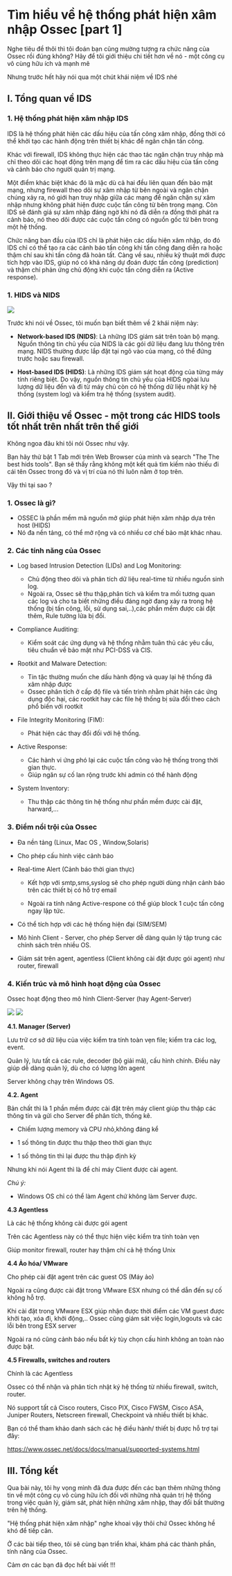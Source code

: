 # Tìm hiểu về hệ thống phát hiện xâm nhập Ossec [part 1]
Nghe tiêu đề thôi thì tôi đoán bạn cũng mường tượng ra chức năng của Ossec rồi đúng không? Hãy để tôi giới thiệu chi tiết hơn về nó - một công cụ vô cùng hữu ích và mạnh mẽ

Nhưng trước hết hãy nói qua một chút khái niệm về IDS nhé
## I. Tổng quan về IDS
### 1. Hệ thống phát hiện xâm nhập IDS
IDS là hệ thống phát hiện các dấu hiệu của tấn công xâm nhập, đồng thời có thể khởi tạo các hành động trên thiết bị khác để ngăn chặn tấn công. 

Khác với firewall, IDS không thực hiện các thao tác ngăn chặn truy nhập mà chỉ theo dõi các hoạt động trên mạng để tìm ra các dấu hiệu của tấn công và cảnh báo cho người quản trị mạng. 

Một điểm khác biệt khác đó là mặc dù cả hai đều liên quan đến bảo mật mạng, nhưng firewall theo dõi sự xâm nhập từ bên ngoài và ngăn chặn chúng xảy ra, nó giới hạn truy nhập giữa các mạng để ngăn chặn sự xâm nhập nhưng không phát hiện được cuộc tấn công từ bên trong mạng. Còn IDS sẽ đánh giá sự xâm nhập đáng ngờ khi nó đã diễn ra đồng thời phát ra cảnh báo, nó theo dõi được các cuộc tấn công có nguồn gốc từ bên trong một hệ thống. 

Chức năng ban đầu của IDS chỉ là phát hiện các dấu hiện xâm nhập, do đó IDS chỉ có thể tạo ra các cảnh báo tấn công khi tấn công đang diễn ra hoặc thậm chí sau khi tấn công đã hoàn tất. Càng về sau, nhiều kỹ thuật mới được tích hợp vào IDS, giúp nó có khả năng dự đoán được tấn công (prediction) và thậm chí phản ứng chủ động khi cuộc tấn công diễn ra (Active response).
 
### 1. HIDS và NIDS
<img src="..\Ossec\IDS.gif">

Trước khi  nói về Ossec, tôi muốn bạn biết thêm về 2 khái niệm này:
- **Network-based IDS (NIDS)**: Là những IDS giám sát trên toàn bộ mạng. Nguồn thông tin chủ yếu của NIDS là các gói dữ liệu đang lưu thông trên mạng. NIDS thường được lắp đặt tại ngõ vào của mạng, có thể đứng trước hoặc sau firewall.

- **Host-based IDS (HIDS)**: Là những IDS giám sát hoạt động của từng máy tính riêng biệt. Do vậy, nguồn thông tin chủ yếu của HIDS ngòai lưu lượng dữ liệu đến và đi từ máy chủ còn có hệ thống dữ liệu nhật ký hệ thống (system log) và kiểm tra hệ thống (system audit).

## II. Giới thiệu về Ossec - một trong các HIDS tools tốt nhất trên nhất trên thế giới
Không ngoa đâu khi tôi nói Ossec như vậy.

Bạn hãy thử bật 1 Tab mới trên Web Browser của mình  và search "The The best hids tools". Bạn sẽ thấy rằng không một kết quả tìm kiếm nào thiếu đi cái tên Ossec trong đó và vị trí của nó thì luôn nằm ở top trên.

Vậy thì tại sao ?
### 1. Ossec là gì?
- OSSEC là phần mềm mã nguồn mở giúp phát hiện xâm nhập dựa trên host (HIDS) 
- Nó đa nền tảng, có thể mở rộng và có nhiều cơ chế bảo mật khác nhau.

### 2. Các tính năng của Ossec
- Log based Intrusion Detection (LIDs) and Log Monitoring:
    - Chủ động theo dõi và phân tích dữ liệu real-time từ nhiều nguồn sinh log.
    - Ngoài ra, Ossec sẽ thu thập,phân tích và kiểm tra mối tương quan các log và cho ta biết những điều đáng ngờ đang xảy ra trong hệ thống (bị tấn công, lỗi, sử dụng sai,..),các phần mềm được cài đặt thêm, Rule tường lửa bị đổi.

- Compliance Auditing:
    - Kiểm soát các ứng dụng và hệ thống nhằm tuân thủ các yêu cầu, tiêu chuẩn về bảo mật như PCI-DSS và CIS.

- Rootkit and Malware Detection:
    - Tin tặc thường muốn che dấu hành động và quay lại hệ thống đã xâm nhập được
    - Ossec phân tích ở cấp độ file và tiến trình nhằm phát hiện các ứng dụng độc hại, các rootkit hay các file hệ thống bị sửa đổi theo cách phổ biến với rootkit
    
- File Integrity Monitoring (FIM):
    - Phát hiện các thay đổi đối với hệ thống.

- Active Response:
    - Các hành vi ứng phó lại các cuộc tấn công vào hệ thống trong thời gian thực.
    - Giúp ngăn sự cố lan rộng trước khi admin có thể hành động

- System Inventory: 
    - Thu thập các thông tin hệ thống như phần mềm được cài đặt, harward,...

### 3. Điểm nổi trội của Ossec
- Đa nền tảng (Linux, Mac OS , Window,Solaris)
- Cho phép cấu hình việc cảnh báo 
- Real-time Alert (Cảnh báo thời gian thực)
    
    - Kết hợp với smtp,sms,syslog sẽ cho phép người dùng nhận cảnh báo trên các thiết bị có hỗ trợ email

    - Ngoài ra tính năng Active-respone có thể giúp block 1 cuộc tấn công ngay lập tức.

- Có thể tích hợp với các hệ thống hiện đại (SIM/SEM)

- Mô hình Client - Server, cho phép Server dễ dàng quản lý tập trung các chính sách trên nhiều OS.

- Giám sát trên agent, agentless (Client không cài đặt được gói agent) như router, firewall

### 4. Kiến trúc và mô hình hoạt động của Ossec
Ossec hoạt động theo mô hình Client-Server  (hay Agent-Server)

<img src="..\Ossec\Kien_truc1.png"> 
<img src="..\Ossec\Kientruc2.png">


**4.1. Manager (Server)**

Lưu trữ cơ sở dữ liệu của việc kiểm tra tính toàn vẹn file; kiểm tra các log, event.

Quản lý, lưu tất cả các rule, decoder (bộ giải mã), cấu hình chính. Điều này giúp dễ dàng quản lý, dù cho có lượng lớn agent

Server không chạy trên Windows OS.

**4.2. Agent**

Bản chất thì là 1 phần mềm được cài đặt trên máy client giúp thu thập các thông tin và gửi cho Server để phân tích, thống kê. 
- Chiếm lượng memory và CPU nhỏ,không đáng kể

- 1 số thông tin được thu thập theo thời gian thực

- 1 số thông tin thì lại được thu thập định kỳ

Nhưng khi nói Agent thì là để chỉ máy Client được cài agent.

*Chú ý:* 
- Windows OS chỉ có thể làm Agent chứ không làm Server được.

**4.3 Agentless**

Là các hệ thống không cài được gói agent

Trên các Agentless này có thể thực hiện việc kiểm tra tính toàn vẹn

Giúp monitor firewall, router hay thậm chí cả hệ thống Unix

**4.4 Ảo hóa/ VMware**

Cho phép cài đặt agent trên các guest OS (Máy ảo)

Ngoài ra cũng được cài đặt trong VMware ESX nhưng có thể dẫn đến sự cố không hỗ trợ.

Khi cài đặt trong VMware ESX giúp nhận được thời điểm các VM guest được khởi tạo, xóa đi, khởi động,.. Ossec cũng giám sát việc login,logouts và các lỗi bên trong ESX server

Ngoài ra nó cũng cảnh báo nếu bất kỳ tùy chọn cấu hình không an toàn nào được bật.

**4.5 Firewalls, switches and routers**

Chính là các Agentless

Ossec có thể nhận và phân tích nhật ký hệ thống từ nhiều firewall, switch, router.

Nó support tất cả Cisco routers, Cisco PIX, Cisco FWSM, Cisco ASA, Juniper Routers, Netscreen firewall, Checkpoint và nhiều thiết bị khác.

Bạn có thể tham khảo danh sách các hệ điều hành/ thiết bị được hỗ trợ tại đây:

https://www.ossec.net/docs/docs/manual/supported-systems.html

## III. Tổng kết 
Qua bài này, tôi hy vọng mình đã đưa được đến các bạn thêm những thông tin về một công cụ vô cùng hữu ích đối với những nhà quản trị hệ thống trong việc quản lý, giám sát, phát hiện những xâm nhập, thay đổi bất thường trên hệ thống.

"Hệ thống phát hiện xâm nhập" nghe khoai vậy thôi chứ Ossec không hề khó để tiếp cân.

Ở các bài tiếp theo, tôi sẽ cùng bạn triển khai, khám phá các thành phần, tính năng của Ossec. 

Cảm ơn các bạn đã đọc hết bài viết !!!

